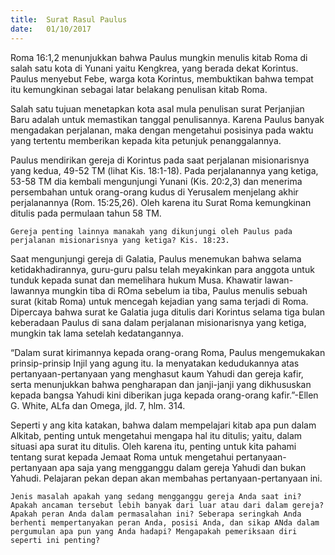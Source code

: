```yaml
---
title:  Surat Rasul Paulus
date:   01/10/2017
---
```


Roma 16:1,2 menunjukkan bahwa Paulus mungkin menulis kitab Roma di salah satu kota di Yunani yaitu Kengkrea, yang berada dekat Korintus. Paulus menyebut Febe, warga kota Korintus, membuktikan bahwa tempat itu kemungkinan sebagai latar belakang penulisan kitab Roma.

Salah satu tujuan menetapkan kota asal mula penulisan surat Perjanjian Baru adalah untuk memastikan tanggal penulisannya. Karena Paulus banyak mengadakan perjalanan, maka dengan mengetahui posisinya pada waktu yang tertentu memberikan kepada kita petunjuk penanggalannya.

Paulus mendirikan gereja di Korintus pada saat perjalanan misionarisnya yang kedua, 49-52 TM (lihat Kis. 18:1-18). Pada perjalanannya yang ketiga, 53-58 TM dia kembali mengunjungi Yunani (Kis. 20:2,3) dan menerima persembahan untuk orang-orang kudus di Yerusalem menjelang akhir perjalanannya (Rom. 15:25,26). Oleh karena itu Surat Roma kemungkinan ditulis pada permulaan tahun 58 TM.

`Gereja penting lainnya manakah yang dikunjungi oleh Paulus pada perjalanan misionarisnya yang ketiga? Kis. 18:23.`

Saat mengunjungi gereja di Galatia, Paulus menemukan bahwa selama ketidakhadirannya, guru-guru palsu telah meyakinkan para anggota untuk tunduk kepada sunat dan memelihara hukum Musa. Khawatir lawan-lawannya mungkin tiba di ROma sebelum ia tiba, Paulus menulis sebuah surat (kitab Roma) untuk mencegah kejadian yang sama terjadi di Roma. Dipercaya bahwa surat ke Galatia juga ditulis dari Korintus selama tiga bulan keberadaan Paulus di sana dalam perjalanan misionarisnya yang ketiga, mungkin tak lama setelah kedatangannya.

“Dalam surat kirimannya kepada orang-orang Roma, Paulus mengemukakan prinsip-prinsip Injil yang agung itu. Ia menyatakan kedudukannya atas pertanyaan-pertanyaan yang menghasut kaum Yahudi dan gereja kafir, serta menunjukkan bahwa pengharapan dan janji-janji yang dikhususkan kepada bangsa Yahudi kini diberikan juga kepada orang-orang kafir.”-Ellen G. White, ALfa dan Omega, jld. 7, hlm. 314.

Seperti y ang kita katakan, bahwa dalam mempelajari kitab apa pun dalam Alkitab, penting untuk mengetahui mengapa hal itu ditulis; yaitu, dalam situasi apa surat itu ditulis. Oleh karena itu, penting untuk kita pahami tentang surat kepada Jemaat Roma untuk mengetahui pertanyaan-pertanyaan apa saja yang mengganggu dalam gereja Yahudi dan bukan Yahudi. Pelajaran pekan depan akan membahas pertanyaan-pertanyaan ini.

`Jenis masalah apakah yang sedang mengganggu gereja Anda saat ini? Apakah ancaman tersebut lebih banyak dari luar atau dari dalam gereja? Apakah peran Anda dalam permasalahan ini? Seberapa seringkah Anda berhenti mempertanyakan peran Anda, posisi Anda, dan sikap ANda dalam pergumulan apa pun yang Anda hadapi? Mengapakah pemeriksaan diri seperti ini penting?`
